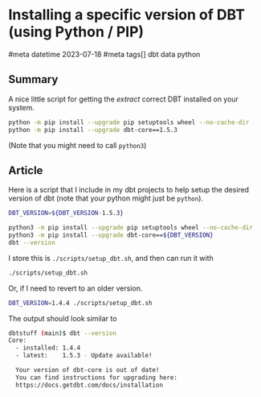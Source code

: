 # Installing a specific version of DBT (using Python / PIP)
#meta datetime 2023-07-18
#meta tags[] dbt data python

## Summary

A nice little script for getting the _extract_ correct DBT installed
on your system.

```bash
python -m pip install --upgrade pip setuptools wheel --no-cache-dir
python -m pip install --upgrade dbt-core==1.5.3
```

(Note that you might need to call `python3`)


## Article

Here is a script that I include in my dbt projects to help setup
the desired version of dbt (note that your python might just be `python`).


```bash
DBT_VERSION=${DBT_VERSION-1.5.3}

python3 -m pip install --upgrade pip setuptools wheel --no-cache-dir
python3 -m pip install --upgrade dbt-core==${DBT_VERSION}
dbt --version
```

I store this is `./scripts/setup_dbt.sh`, and then can run it with

```bash
./scripts/setup_dbt.sh
```

Or, if I need to revert to an older version.

```bash
DBT_VERSION=1.4.4 ./scripts/setup_dbt.sh
```

The output should look similar to

```bash
dbtstuff (main)$ dbt --version
Core:
  - installed: 1.4.4
  - latest:    1.5.3 - Update available!

  Your version of dbt-core is out of date!
  You can find instructions for upgrading here:
  https://docs.getdbt.com/docs/installation
```
